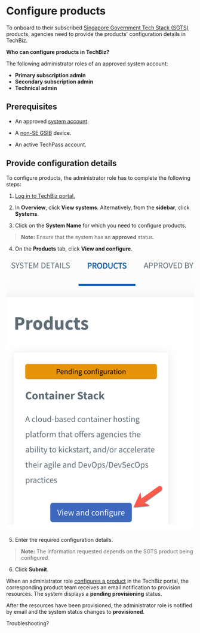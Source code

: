 # Configure products

To onboard to their subscribed [Singapore Government Tech Stack (SGTS)](https://www.developer.tech.gov.sg/singapore-government-tech-stack/overview/index.html) products, agencies need to provide the products' configuration details in TechBiz.

**Who can configure products in TechBiz?**

The following administrator roles of an approved system account:

- **Primary subscription admin**
- **Secondary subscription admin**
- **Technical admin**

## Prerequisites

- An approved [system account](glossary).

- A [non-SE GSIB](glossary) device.

- An active TechPass account.

## Provide configuration details

To configure products, the administrator role has to complete the following steps:

1. [Log in to TechBiz portal.](log-in-to-TechBiz-portal)

2. In **Overview**, click **View systems**. Alternatively, from the **sidebar**, click **Systems**.

3. Click on the **System Name** for which you need to configure products.

>**Note:** Ensure that the system has an **approved** status.

4. On the **Products** tab, click **View and configure**.

<kbd>![conf_1](/images/conf_1.png ':size=40%')</kbd>

5. Enter the required configuration details.

>**Note:** The information requested depends on the SGTS product being configured.

6. Click **Submit**.

When an administrator role [configures a product](#provide-configuration-details) in the TechBiz portal, the corresponding product team receives an email notification to provision resources. The system displays a **pending provisioning** status.

After the resources have been provisioned, the administrator role is notified by email and the system status changes to **provisioned**.

Troubleshooting?